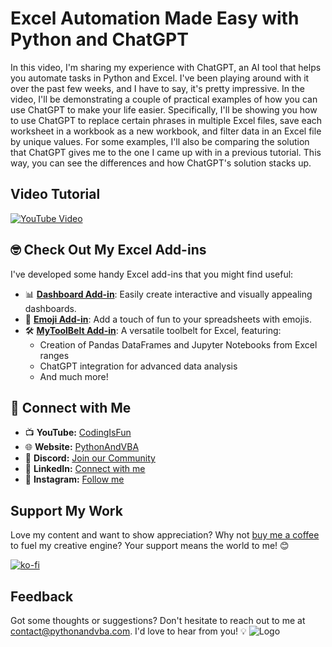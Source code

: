 # Excel Automation Made Easy with Python and ChatGPT 
In this video, I'm sharing my experience with ChatGPT, an AI tool that helps you automate tasks in Python and Excel. I've been playing around with it over the past few weeks, and I have to say, it's pretty impressive.
In the video, I'll be demonstrating a couple of practical examples of how you can use ChatGPT to make your life easier. Specifically, I'll be showing you how to use ChatGPT to replace certain phrases in multiple Excel files, save each worksheet in a workbook as a new workbook, and filter data in an Excel file by unique values.
For some examples, I'll also be comparing the solution that ChatGPT gives me to the one I came up with in a previous tutorial. This way, you can see the differences and how ChatGPT's solution stacks up.

## Video Tutorial
[![YouTube Video](https://img.youtube.com/vi/mMkVdlHXcjo/0.jpg)](https://youtu.be/mMkVdlHXcjo)



## 🤓 Check Out My Excel Add-ins
I've developed some handy Excel add-ins that you might find useful:

- 📊 **[Dashboard Add-in](https://pythonandvba.com/grafly)**: Easily create interactive and visually appealing dashboards.
- 🤪 **[Emoji Add-in](https://pythonandvba.com/emojify)**: Add a touch of fun to your spreadsheets with emojis.
- 🛠️ **[MyToolBelt Add-in](https://pythonandvba.com/mytoolbelt)**: A versatile toolbelt for Excel, featuring:
  - Creation of Pandas DataFrames and Jupyter Notebooks from Excel ranges
  - ChatGPT integration for advanced data analysis
  - And much more!


## 🤝 Connect with Me
- 📺 **YouTube:** [CodingIsFun](https://youtube.com/c/CodingIsFun)
- 🌐 **Website:** [PythonAndVBA](https://pythonandvba.com)
- 💬 **Discord:** [Join our Community](https://pythonandvba.com/discord)
- 💼 **LinkedIn:** [Connect with me](https://www.linkedin.com/in/sven-bosau/)
- 📸 **Instagram:** [Follow me](https://www.instagram.com/codingisfun_official/)

## Support My Work
Love my content and want to show appreciation? Why not [buy me a coffee](https://pythonandvba.com/coffee-donation) to fuel my creative engine? Your support means the world to me! 😊

[![ko-fi](https://ko-fi.com/img/githubbutton_sm.svg)](https://pythonandvba.com/coffee-donation)

## Feedback
Got some thoughts or suggestions? Don't hesitate to reach out to me at contact@pythonandvba.com. I'd love to hear from you! 💡
![Logo](https://www.pythonandvba.com/banner-img)
